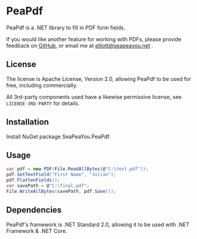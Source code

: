 # PeaPdf
PeaPdf is a .NET library to fill in PDF form fields.

If you would like another feature for working with PDFs, please provide feedback on [GitHub](https://github.com/ecymerman/peapdf/issues), or email me at elliott@seapeayou.net .

## License
The license is Apache License, Version 2.0, allowing PeaPdf to be used for free, including commercially.

All 3rd-party components used have a likewise permissive license, see `LICENSE-3RD-PARTY` for details.

## Installation
Install NuGet package SeaPeaYou.PeaPdf.

## Usage
```C#
var pdf = new PDF(File.ReadAllBytes(@"C:\test.pdf"));
pdf.SetTextField("First Name", "Julian");
pdf.FlattenFields();
var savePath = @"C:\final.pdf";
File.WriteAllBytes(savePath, pdf.Save());
```

## Dependencies
PeaPdf's framework is .NET Standard 2.0, allowing it to be used with .NET Framework & .NET Core.

